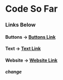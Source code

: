 
# Code So Far

### Links Below




#### Buttons -> [Buttons Link](https://www.youtube.com/)

#### Text -> [Text Link](https://www.youtube.com/)

#### Website -> [Website Link](https://www.youtube.com/)

##### change
